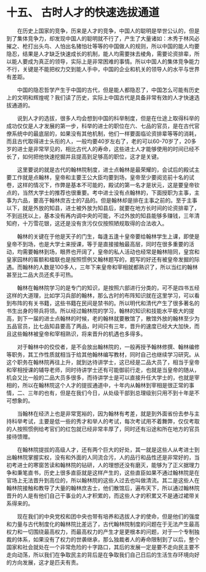 # 十五、 古时人才的快速选拔通道



　　在历史上国家的竞争，历来是人才的竞争，中国人的聪明是举世公认的，但是到了集体竞争力，却发现中国人的聪明就不行了，产生了大量诸如：木秀于林风必摧之、枪打出头鸟、人怕出名猪怕壮等等的中国做人的规则，所以中国的能人均要隐忍，结果是人才缺乏快速成长的机制，能人均需要抹去棱角，需要论资排辈，所以能人要成为真正的领导，实际上是非常困难的事情。所以中国人的集体竞争能力不行，关键是不能把权力交到能人手中，中国的企业和机关的领导人的水平与世界有差距。

　　中国的隐忍哲学产生于中国的古代，但是能人都隐忍了，中国怎么可能有历史上的文明和辉煌呢？我们读了历史，实际上中国古代是具备非常有效的人才快速选拔通道的。

　　说到人才的选拔，很多人均会想到中国的科举制度，但是在仕途上取得科举的成功仅仅是人才发展的第一步，科举的进士的职位在六、七品的官员，是在古代官僚系统中的最底层的，如果没有其他机制，他们一样要面临论资排辈等等的消耗，而且古代取得进士头衔的人，一般均要40岁左右了，老的可以60-70岁了，20多岁的进士是非常罕见的，相比古代人的寿命，这些进士人才能够使用的时间已经不长了，如何把他快速挖掘并且提高到足够高的职位，这才是关键。

　　这里要说的就是古代的翰林院制度，进士点翰林是最荣耀的，会试后的殿试主要工作就是点翰林，皇帝和主要王公大臣均要到场，皇帝至少要阅览前十名的试卷，这样的情况下，作弊是基本不可能的，殿试的第一名才是状元，这是要皇帝钦点的，当然大学士的推荐也很重要。考中进士没有点翰林的，下面授职为主事，主事为六品，要高于翰林庶吉士的7品的。但是翰林却是排在主事之前的。至于主事以下，就是外放的知县，进士被外放为知县后，就要在地方长时间的论资排辈了，不到巡抚以上，基本没有再内调中央的可能，不过外放的知县能够多赚钱，三年清知府，十万雪花银，这还是没有贪污仅仅按照陋规取得的合法收入。

　　翰林的关键在于他是天子的门生，每逢五逢十皇帝要给翰林学生上课，即使是皇帝不到场，也是大学士来授课，等于是直接接触最高层，同时在很多重要的活动，均需要翰林到场，眼界也开阔了，皇帝的私人活动也经常是翰林陪同，皇宫和皇家园林的匾额和楹联也是按照惯例又翰林题写的，题写的好还有被皇帝发掘的际遇。而翰林的人数是100多人，三年下来皇帝和宰相就都熟识了，所以当红的翰林甚至比二品大员还炙手可热。

　　翰林在翰林院学习的是专门的知识，是按照六部进行分类的，可不是四书五经这样的大道理，比如学习兵部的翰林，那么古时的布阵知识就在这里学习，可以看到布阵的有关书籍，这些书籍在民间是禁书的。所以明代和清代产生了很多著名的书生出身的带兵将领。所以经过翰林院的学习，翰林的知识和技能水平极大的提高，到下一届的进士点翰林的时候，老的翰林就要散馆了，散馆外放的翰林至少为五品官员，比七品知县要高了两品，时间只有三年，晋升的速度已经大大加快，而且这些翰林被皇帝和宰相熟识，将来晋升的机遇也多得多。

　　对于翰林中的佼佼者，是不会放出翰林院的，一般再授予翰林修撰、翰林编修等职务，其工作性质就相当于给其他翰林编写教材，同时自己也继续学习研究。从这个职务在翰林院再往上升，就到达待讲学士，这已经是二品大员了，相当于皇帝和宰相授课的辅导老师，同时待讲学士还有可能御前行走，也就是当皇帝的随从，机会又比一般的二品大员多很多，而待讲学士是可以直接升任大学士的，也就是宰相的，所以在翰林院这个人才的提拔通道中，十年内从翰林到宰相是很正常的事情，二、三年的也有，但是在我们今日，从处级干部到总理级别只用不到十年是不可想象的。

　　当翰林在经济上也是非常宽裕的，因为翰林有考差，就是到外面省份去参与主持科举考试，主要是低一些的秀才和举人的考试，每次考试用不着舞弊，仅仅考取的人按照惯例给考官们的红包就已经非常丰厚了，同时还有沿途和所在地方的官员接待馈赠。

　　在翰林院提拔的高级人才，还有两个巨大的好处，其一就是这些人从考进士到出翰林院掌握实权，没有和外面的人同流合污，人的品行和品性还是非常好的，当初考进士的寒窗苦读和翰林院的钻研，人的理想还没有磨灭，能够为了正义据理力争和秉笔直书，历史上很多直臣就是这样产生的，这些直臣如果不通过翰林院是在官场上无法晋升到高位的，所以翰林院的这些人过去也叫做清流。其二是这些人在翰林院接触和教导了大量的翰林庶吉士，他们散馆后，遍布天下，所以通过翰林院晋升的人是有他们自己干事业的人才积累的，而这些人才的积累又不是通过裙带关系得来的。

　　现在我们的中央党校和团中央也带有培养和选拔人才的使命，但是他们的强度和力量与古代制度化的翰林院比差远了，古代翰林院制度的问题在于无法产生最高权力和一切围绕最高权力，而最高权力的产生才是更根本的问题，对于一个专制独裁的体系，如果没有了权力的世袭继承，那么独裁者人的寿命限制到了以后，整个国家和社会就处在一个非常危险的十字路口，其后的发展一定是要不走向民主要不走向动荡，所以我们在争取民主的背后是在争取我们自己日后的生活生存环境向好的方向发展，这才是匹夫有责。